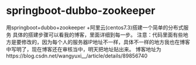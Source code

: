 # springboot-dubbo-zookeeper
用springboot+dubbo+zookeeper +阿里云(centos7.3)搭建一个简单的分布式服务
具体的搭建步骤可以看我的博客，里面详细到每一步。
注意：代码里面有些地方是要修改的，因为每个人的服务器IP地址不一样，具体不一样的地方我也在博客中写明了，现在博客还在审核当中，明天把地址贴出来。
博客地址为https://blog.csdn.net/wangyuxi__/article/details/89856740

